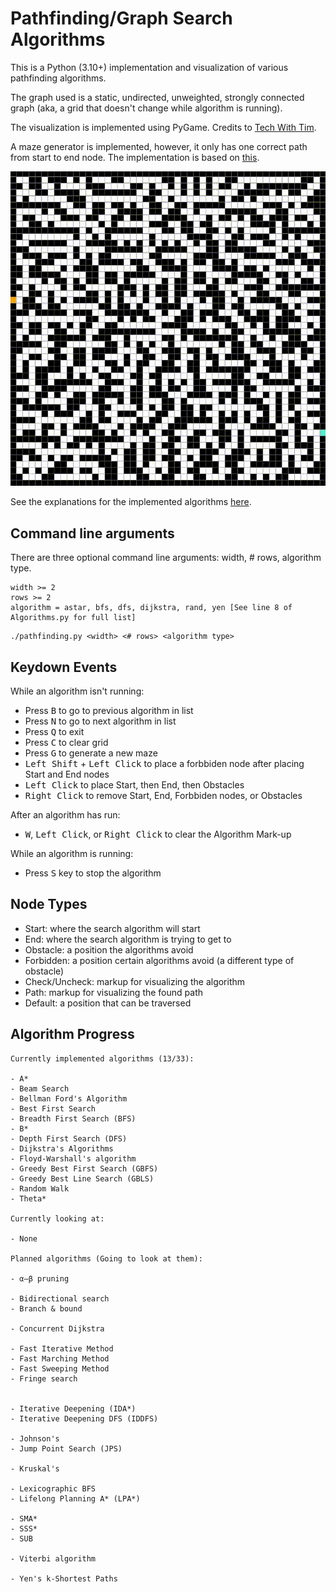 # Pathfinding/Graph Search Algorithms

This is a Python (3.10+) implementation and visualization of various pathfinding algorithms.

The graph used is a static, undirected, unweighted, strongly connected graph (aka, a grid that doesn't change while algorithm is running).

The visualization is implemented using PyGame. Credits to [Tech With Tim](https://www.youtube.com/watch?v=JtiK0DOeI4A).

A maze generator is implemented, however, it only has one correct path from start to end node. The implementation is based on [this](https://github.com/OrWestSide/python-scripts/blob/master/maze.py).

![A* + Maze](./resources/astar_maze.gif)

See the explanations for the implemented algorithms [here](./resources/Explanations.md).

## Command line arguments

There are three optional command line arguments: width, # rows, algorithm type.

```
width >= 2
rows >= 2
algorithm = astar, bfs, dfs, dijkstra, rand, yen [See line 8 of Algorithms.py for full list]
```

```
./pathfinding.py <width> <# rows> <algorithm type>
```

## Keydown Events

While an algorithm isn't running:

- Press <kbd>B</kbd> to go to previous algorithm in list
- Press <kbd>N</kbd> to go to next algorithm in list
- Press <kbd>Q</kbd> to exit
- Press <kbd>C</kbd> to clear grid
- Press <kbd>G</kbd> to generate a new maze
- <kbd>Left Shift</kbd> + <kbd>Left Click</kbd> to place a forbbiden node after placing Start and End nodes
- <kbd>Left Click</kbd> to place Start, then End, then Obstacles
- <kbd>Right Click</kbd> to remove Start, End, Forbbiden nodes, or Obstacles

After an algorithm has run:

- <kbd>W</kbd>, <kbd>Left Click</kbd>, or <kbd>Right Click</kbd> to clear the Algorithm Mark-up

While an algorithm is running:

- Press <kbd>S</kbd> key to stop the algorithm

## Node Types

- Start: where the search algorithm will start
- End: where the search algorithm is trying to get to
- Obstacle: a position the algorithms avoid
- Forbidden: a position certain algorithms avoid (a different type of obstacle)
- Check/Uncheck: markup for visualizing the algorithm
- Path: markup for visualizing the found path
- Default: a position that can be traversed

## Algorithm Progress

```
Currently implemented algorithms (13/33):

- A*
- Beam Search
- Bellman Ford's Algorithm
- Best First Search
- Breadth First Search (BFS)
- B*
- Depth First Search (DFS)
- Dijkstra's Algorithms
- Floyd-Warshall's algorithm
- Greedy Best First Search (GBFS)
- Greedy Best Line Search (GBLS)
- Random Walk
- Theta*

Currently looking at:

- None

Planned algorithms (Going to look at them):

- α–β pruning

- Bidirectional search
- Branch & bound

- Concurrent Dijkstra

- Fast Iterative Method
- Fast Marching Method
- Fast Sweeping Method
- Fringe search


- Iterative Deepening (IDA*)
- Iterative Deepening DFS (IDDFS)

- Johnson's
- Jump Point Search (JPS)

- Kruskal's

- Lexicographic BFS
- Lifelong Planning A* (LPA*)

- SMA*
- SSS*
- SUB

- Viterbi algorithm

- Yen's k-Shortest Paths
```
